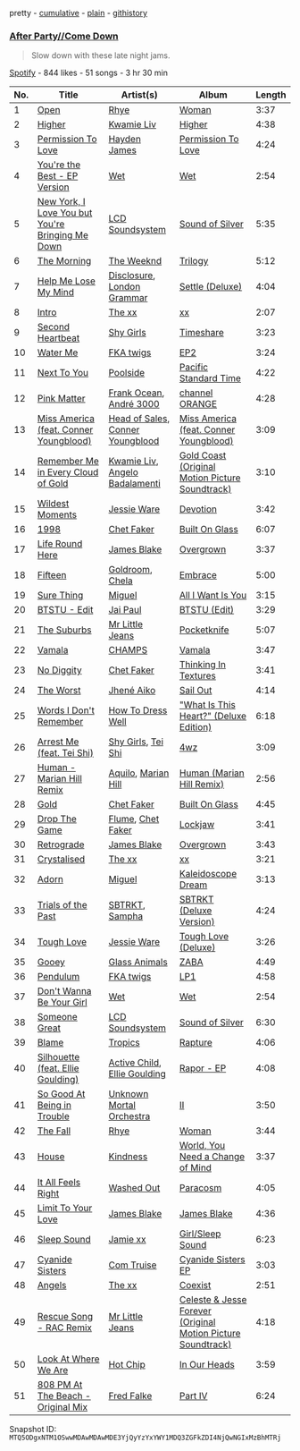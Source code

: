 pretty - [cumulative](/playlists/cumulative/37i9dQZF1DX55vgfGaIdlF.md) - [plain](/playlists/plain/37i9dQZF1DX55vgfGaIdlF) - [githistory](https://github.githistory.xyz/mackorone/spotify-playlist-archive/blob/main/playlists/plain/37i9dQZF1DX55vgfGaIdlF)

### [After Party//Come Down](https://open.spotify.com/playlist/37i9dQZF1DX55vgfGaIdlF)

> Slow down with these late night jams.

[Spotify](https://open.spotify.com/user/spotify) - 844 likes - 51 songs - 3 hr 30 min

| No. | Title | Artist(s) | Album | Length |
|---|---|---|---|---|
| 1 | [Open](https://open.spotify.com/track/3JsA2sWDNR9oQogGAzqqtH) | [Rhye](https://open.spotify.com/artist/2AcUPzkVWo81vumdzeLLRN) | [Woman](https://open.spotify.com/album/6b1HPtDuYioXwmw5xLLFQ9) | 3:37 |
| 2 | [Higher](https://open.spotify.com/track/0Ff8iqVvjIJYzxoZYzmVdE) | [Kwamie Liv](https://open.spotify.com/artist/09rD2V564B6VYi5yAnvVVg) | [Higher](https://open.spotify.com/album/50EZ4LCB6UtynLZu71Wjx9) | 4:38 |
| 3 | [Permission To Love](https://open.spotify.com/track/13V90m5e1r9MEPZJS1LFGH) | [Hayden James](https://open.spotify.com/artist/4csQIMQm6vI2A2SCVDuM2z) | [Permission To Love](https://open.spotify.com/album/5XS3fM0wq5jHOOd0JNt97o) | 4:24 |
| 4 | [You're the Best \- EP Version](https://open.spotify.com/track/2zZ8pLraPgYEB5JDT3R8Nw) | [Wet](https://open.spotify.com/artist/2i9uaNzfUtuApAjEf1omV8) | [Wet](https://open.spotify.com/album/6mmsKRts1C4XuRJChx0Pyx) | 2:54 |
| 5 | [New York, I Love You but You're Bringing Me Down](https://open.spotify.com/track/5rAff9XfcWx7rguN3t0fkW) | [LCD Soundsystem](https://open.spotify.com/artist/066X20Nz7iquqkkCW6Jxy6) | [Sound of Silver](https://open.spotify.com/album/1R8kkopLT4IAxzMMkjic6X) | 5:35 |
| 6 | [The Morning](https://open.spotify.com/track/6u0dQik0aif7FQlrhycG1L) | [The Weeknd](https://open.spotify.com/artist/1Xyo4u8uXC1ZmMpatF05PJ) | [Trilogy](https://open.spotify.com/album/5EbpxRwbbpCJUepbqVTZ1U) | 5:12 |
| 7 | [Help Me Lose My Mind](https://open.spotify.com/track/4FjT3dqUW2Uq0R3pMz5V7C) | [Disclosure](https://open.spotify.com/artist/6nS5roXSAGhTGr34W6n7Et), [London Grammar](https://open.spotify.com/artist/3Bd1cgCjtCI32PYvDC3ynO) | [Settle \(Deluxe\)](https://open.spotify.com/album/1lM5IfaqcIsXd6UCV3aDSs) | 4:04 |
| 8 | [Intro](https://open.spotify.com/track/5VfEuwErhx6X4eaPbyBfyu) | [The xx](https://open.spotify.com/artist/3iOvXCl6edW5Um0fXEBRXy) | [xx](https://open.spotify.com/album/6tzQKMilI02kn1lzLklDI8) | 2:07 |
| 9 | [Second Heartbeat](https://open.spotify.com/track/6jaPKumSw8PgxZVeR7Q9Hm) | [Shy Girls](https://open.spotify.com/artist/4oFdxup3UmMDNoLLITyDrs) | [Timeshare](https://open.spotify.com/album/19jxHIdlNZMQsH75bdmfrx) | 3:23 |
| 10 | [Water Me](https://open.spotify.com/track/0M1SmRsFdGbZPhUR7p7QpC) | [FKA twigs](https://open.spotify.com/artist/6nB0iY1cjSY1KyhYyuIIKH) | [EP2](https://open.spotify.com/album/6nsfc35nraXUM16JFTeoyX) | 3:24 |
| 11 | [Next To You](https://open.spotify.com/track/2M7fA5L6zH9oxq53WsaYB4) | [Poolside](https://open.spotify.com/artist/5szdY7KaSi7epwyffrbV8c) | [Pacific Standard Time](https://open.spotify.com/album/0H8umic35SHzLg26lL1ld9) | 4:22 |
| 12 | [Pink Matter](https://open.spotify.com/track/1fOkmYW3ZFkkjIdOZSf596) | [Frank Ocean](https://open.spotify.com/artist/2h93pZq0e7k5yf4dywlkpM), [André 3000](https://open.spotify.com/artist/74V3dE1a51skRkdII8y2C6) | [channel ORANGE](https://open.spotify.com/album/392p3shh2jkxUxY2VHvlH8) | 4:28 |
| 13 | [Miss America \(feat\. Conner Youngblood\)](https://open.spotify.com/track/3mrsemqm0KohrRIXuZmkcf) | [Head of Sales](https://open.spotify.com/artist/7bfZGKFkfJX65jVUuVBp82), [Conner Youngblood](https://open.spotify.com/artist/1HzpwUIkmmlGCNuoOcXiIW) | [Miss America \(feat\. Conner Youngblood\)](https://open.spotify.com/album/4lLN3XL9rka9hqxFwnL66t) | 3:09 |
| 14 | [Remember Me in Every Cloud of Gold](https://open.spotify.com/track/2no2tImTgO1fcjerEu32fz) | [Kwamie Liv](https://open.spotify.com/artist/09rD2V564B6VYi5yAnvVVg), [Angelo Badalamenti](https://open.spotify.com/artist/3Eeb1U0VJTDaFpBHV4DmHl) | [Gold Coast \(Original Motion Picture Soundtrack\)](https://open.spotify.com/album/2O8mk6LRxv8ud1WynNWIm3) | 3:10 |
| 15 | [Wildest Moments](https://open.spotify.com/track/2QPuWjnOa6N5p8fGn3iGly) | [Jessie Ware](https://open.spotify.com/artist/5Mq7iqCWBzofK39FBqblNc) | [Devotion](https://open.spotify.com/album/1T5wmjLCBuuTKTpKsiAn7R) | 3:42 |
| 16 | [1998](https://open.spotify.com/track/4SuwafV4Ell3N4unnIzJSI) | [Chet Faker](https://open.spotify.com/artist/6UcJxoeHWWWyT5HZP064om) | [Built On Glass](https://open.spotify.com/album/6DwdzG4UGYLxJ2p7bd483v) | 6:07 |
| 17 | [Life Round Here](https://open.spotify.com/track/2746pcTPaE9FBHkvUivCsg) | [James Blake](https://open.spotify.com/artist/53KwLdlmrlCelAZMaLVZqU) | [Overgrown](https://open.spotify.com/album/53FEYOXnplxBWoQMmWn82U) | 3:37 |
| 18 | [Fifteen](https://open.spotify.com/track/1OlwtyN0NVdM09ZShssxn0) | [Goldroom](https://open.spotify.com/artist/4eZebkMFU3xelF8mbZYXyl), [Chela](https://open.spotify.com/artist/6ifwtjnyBErm69itobvpyn) | [Embrace](https://open.spotify.com/album/5QyUeIHvdbk6XEZZPVAF67) | 5:00 |
| 19 | [Sure Thing](https://open.spotify.com/track/0JXXNGljqupsJaZsgSbMZV) | [Miguel](https://open.spotify.com/artist/360IAlyVv4PCEVjgyMZrxK) | [All I Want Is You](https://open.spotify.com/album/493HYe7N5pleudEZRyhE7R) | 3:15 |
| 20 | [BTSTU \- Edit](https://open.spotify.com/track/5hqVCLyCQJA24IupqEEmvL) | [Jai Paul](https://open.spotify.com/artist/53wZLCnhshZKDRs3uopFBc) | [BTSTU \(Edit\)](https://open.spotify.com/album/1y2SUIU3BjdIsBsdTRJtBe) | 3:29 |
| 21 | [The Suburbs](https://open.spotify.com/track/5iKoarDSV0EA1JN10Bljr5) | [Mr Little Jeans](https://open.spotify.com/artist/0B2SlMW40Hs9mijOi1cDyf) | [Pocketknife](https://open.spotify.com/album/1OR04dRjURhlyUXQx91g0L) | 5:07 |
| 22 | [Vamala](https://open.spotify.com/track/6JoGWAUNqQg9rYz3xDGIbu) | [CHAMPS](https://open.spotify.com/artist/5laHtB7O6FKKRzLQOKOMEE) | [Vamala](https://open.spotify.com/album/0prekEhpni2bQrCo94LiGu) | 3:47 |
| 23 | [No Diggity](https://open.spotify.com/track/2xD7RvKFJl52xyds3wQFXQ) | [Chet Faker](https://open.spotify.com/artist/6UcJxoeHWWWyT5HZP064om) | [Thinking In Textures](https://open.spotify.com/album/1lqdYmOceSVAulxV7YuD7L) | 3:41 |
| 24 | [The Worst](https://open.spotify.com/track/2wBCrtJS3E3TimRZ5MElTI) | [Jhené Aiko](https://open.spotify.com/artist/5ZS223C6JyBfXasXxrRqOk) | [Sail Out](https://open.spotify.com/album/73TNMu44lT0m1h1Nn6Bfiq) | 4:14 |
| 25 | [Words I Don't Remember](https://open.spotify.com/track/69tms8bn7pYZck6hJw6X1e) | [How To Dress Well](https://open.spotify.com/artist/4jLcgJjDGmW0HmvbSf6lEI) | ["What Is This Heart?" \(Deluxe Edition\)](https://open.spotify.com/album/54E5JvQWalx8xQ7TAeBGvf) | 6:18 |
| 26 | [Arrest Me \(feat\. Tei Shi\)](https://open.spotify.com/track/7edwsBTHi4h9qvqPX4xbjF) | [Shy Girls](https://open.spotify.com/artist/4oFdxup3UmMDNoLLITyDrs), [Tei Shi](https://open.spotify.com/artist/1xcMOgFUM1IYZE22YjCvsL) | [4wz](https://open.spotify.com/album/43eSOxjJhz3xL69H9JApAS) | 3:09 |
| 27 | [Human \- Marian Hill Remix](https://open.spotify.com/track/545N4UQoXPVZkEsvPnO0bV) | [Aquilo](https://open.spotify.com/artist/26GHRG8x1F4AzbCKzUaIbw), [Marian Hill](https://open.spotify.com/artist/1xHQO9GJIW9OXHxGBISYc5) | [Human \(Marian Hill Remix\)](https://open.spotify.com/album/3JL6GleyK6aRvBS2iJfJdn) | 2:56 |
| 28 | [Gold](https://open.spotify.com/track/03qDVofuUUQSsSQCLWX0eF) | [Chet Faker](https://open.spotify.com/artist/6UcJxoeHWWWyT5HZP064om) | [Built On Glass](https://open.spotify.com/album/6DwdzG4UGYLxJ2p7bd483v) | 4:45 |
| 29 | [Drop The Game](https://open.spotify.com/track/06WnUZymWyJamDivTWqJZA) | [Flume](https://open.spotify.com/artist/6nxWCVXbOlEVRexSbLsTer), [Chet Faker](https://open.spotify.com/artist/6UcJxoeHWWWyT5HZP064om) | [Lockjaw](https://open.spotify.com/album/4wngUMjPQwiOngxqKPuh5p) | 3:41 |
| 30 | [Retrograde](https://open.spotify.com/track/2IqjKEBiz0CdLKdkXhxw84) | [James Blake](https://open.spotify.com/artist/53KwLdlmrlCelAZMaLVZqU) | [Overgrown](https://open.spotify.com/album/53FEYOXnplxBWoQMmWn82U) | 3:43 |
| 31 | [Crystalised](https://open.spotify.com/track/33R3swWziWYmnDYvZqcZVS) | [The xx](https://open.spotify.com/artist/3iOvXCl6edW5Um0fXEBRXy) | [xx](https://open.spotify.com/album/6tzQKMilI02kn1lzLklDI8) | 3:21 |
| 32 | [Adorn](https://open.spotify.com/track/3trS6e40JCVUOpPVt5OdHj) | [Miguel](https://open.spotify.com/artist/360IAlyVv4PCEVjgyMZrxK) | [Kaleidoscope Dream](https://open.spotify.com/album/0vlIws8YGMQAbMEkubJgAP) | 3:13 |
| 33 | [Trials of the Past](https://open.spotify.com/track/5xi6Afh939cKw8InioiS7z) | [SBTRKT](https://open.spotify.com/artist/1O10apSOoAPjOu6UhUNmeI), [Sampha](https://open.spotify.com/artist/2WoVwexZuODvclzULjPQtm) | [SBTRKT \(Deluxe Version\)](https://open.spotify.com/album/35xfQriUFj6M2AVq78OsEq) | 4:24 |
| 34 | [Tough Love](https://open.spotify.com/track/7qDC0GbdzaDfQ49Z3dKho5) | [Jessie Ware](https://open.spotify.com/artist/5Mq7iqCWBzofK39FBqblNc) | [Tough Love \(Deluxe\)](https://open.spotify.com/album/4LHSWJ00GyMnJR2UrBSsRm) | 3:26 |
| 35 | [Gooey](https://open.spotify.com/track/1gk3FhAV07q9Jg77UxnVjX) | [Glass Animals](https://open.spotify.com/artist/4yvcSjfu4PC0CYQyLy4wSq) | [ZABA](https://open.spotify.com/album/14IOe7ahxQPTwUYUQX3IFi) | 4:49 |
| 36 | [Pendulum](https://open.spotify.com/track/4SMtnpWk1iFjunTtVpeR2y) | [FKA twigs](https://open.spotify.com/artist/6nB0iY1cjSY1KyhYyuIIKH) | [LP1](https://open.spotify.com/album/070rEVRV6FWywkncMWLhs6) | 4:58 |
| 37 | [Don't Wanna Be Your Girl](https://open.spotify.com/track/3JBB92odunFru2gOvI91x9) | [Wet](https://open.spotify.com/artist/2i9uaNzfUtuApAjEf1omV8) | [Wet](https://open.spotify.com/album/6mmsKRts1C4XuRJChx0Pyx) | 2:54 |
| 38 | [Someone Great](https://open.spotify.com/track/2VGDntFPvgvqSiUf9ITEfW) | [LCD Soundsystem](https://open.spotify.com/artist/066X20Nz7iquqkkCW6Jxy6) | [Sound of Silver](https://open.spotify.com/album/1R8kkopLT4IAxzMMkjic6X) | 6:30 |
| 39 | [Blame](https://open.spotify.com/track/1k3toTRu7ak8fNqiDdpRn0) | [Tropics](https://open.spotify.com/artist/0d00ssafltw8HYv2zxe4fD) | [Rapture](https://open.spotify.com/album/7sgjuijoXgthRExQdEC5SZ) | 4:06 |
| 40 | [Silhouette \(feat\. Ellie Goulding\)](https://open.spotify.com/track/0Yp73Qo0CoR2P9kceNC46y) | [Active Child](https://open.spotify.com/artist/54KTsBl98buzGkELjGlnuU), [Ellie Goulding](https://open.spotify.com/artist/0X2BH1fck6amBIoJhDVmmJ) | [Rapor \- EP](https://open.spotify.com/album/6tkk2qyztgTxXaW4GBS4SA) | 4:08 |
| 41 | [So Good At Being in Trouble](https://open.spotify.com/track/2lwi35A2ym3FAmSlvOGnQp) | [Unknown Mortal Orchestra](https://open.spotify.com/artist/1LeVJ5GPeYDOVUjxx1y7Rp) | [II](https://open.spotify.com/album/2UrexGLK8RBKbv07j7ui19) | 3:50 |
| 42 | [The Fall](https://open.spotify.com/track/35yZkNFNVosiHE6Uj0COVM) | [Rhye](https://open.spotify.com/artist/2AcUPzkVWo81vumdzeLLRN) | [Woman](https://open.spotify.com/album/6b1HPtDuYioXwmw5xLLFQ9) | 3:44 |
| 43 | [House](https://open.spotify.com/track/6V7P3GMwJ4qwczOs87AGpn) | [Kindness](https://open.spotify.com/artist/6SYIsHAQ1sPokVxmzpaDBU) | [World, You Need a Change of Mind](https://open.spotify.com/album/3Z10TDlk4DiFPeNvOj1VXz) | 3:37 |
| 44 | [It All Feels Right](https://open.spotify.com/track/2tpTRRc6XFZcwdZlc3hf02) | [Washed Out](https://open.spotify.com/artist/5juOkIIy18sFw9L30syt1Z) | [Paracosm](https://open.spotify.com/album/0NJB8HwQsR7RH4bVM7Z6HL) | 4:05 |
| 45 | [Limit To Your Love](https://open.spotify.com/track/33BnSMHgX0AsbKSIbkuMwh) | [James Blake](https://open.spotify.com/artist/53KwLdlmrlCelAZMaLVZqU) | [James Blake](https://open.spotify.com/album/0qY6lBQSi8IMJjHYDPdAqX) | 4:36 |
| 46 | [Sleep Sound](https://open.spotify.com/track/4aNm6woQfV9XRkCmk51GSX) | [Jamie xx](https://open.spotify.com/artist/7A0awCXkE1FtSU8B0qwOJQ) | [Girl/Sleep Sound](https://open.spotify.com/album/6ORIBhcatSSgmL3vhvhRYB) | 6:23 |
| 47 | [Cyanide Sisters](https://open.spotify.com/track/655RseUuyYprKIoC0mrNSF) | [Com Truise](https://open.spotify.com/artist/2wouN3QXejYa5tKetYdcVX) | [Cyanide Sisters EP](https://open.spotify.com/album/1BejCdTWzMNr1PKoozBx52) | 3:03 |
| 48 | [Angels](https://open.spotify.com/track/3zsRP8rH1kaIAo9fmiP4El) | [The xx](https://open.spotify.com/artist/3iOvXCl6edW5Um0fXEBRXy) | [Coexist](https://open.spotify.com/album/4SXTQ305LjMh2DBHA3CXIW) | 2:51 |
| 49 | [Rescue Song \- RAC Remix](https://open.spotify.com/track/5i8aQj9qpEpCQ5jZySGW0y) | [Mr Little Jeans](https://open.spotify.com/artist/0B2SlMW40Hs9mijOi1cDyf) | [Celeste & Jesse Forever \(Original Motion Picture Soundtrack\)](https://open.spotify.com/album/5VdAef77FiETO9PzZXFQtd) | 4:18 |
| 50 | [Look At Where We Are](https://open.spotify.com/track/34bsOr1ZzOGJpKefz2cu0F) | [Hot Chip](https://open.spotify.com/artist/37uLId6Z5ZXCx19vuruvv5) | [In Our Heads](https://open.spotify.com/album/0m9sCcxZ4yjQM4OedG9p8M) | 3:59 |
| 51 | [808 PM At The Beach \- Original Mix](https://open.spotify.com/track/332axSkCygFiO7rlQ9TYiC) | [Fred Falke](https://open.spotify.com/artist/0AfNNw1LS2i9KW4icd7inD) | [Part IV](https://open.spotify.com/album/4zgA8bqaYJLSrMOn3MkxyU) | 6:24 |

Snapshot ID: `MTQ5ODgxNTM1OSwwMDAwMDAwMDE3YjQyYzYxYWY1MDQ3ZGFkZDI4NjQwNGIxMzBhMTRj`

